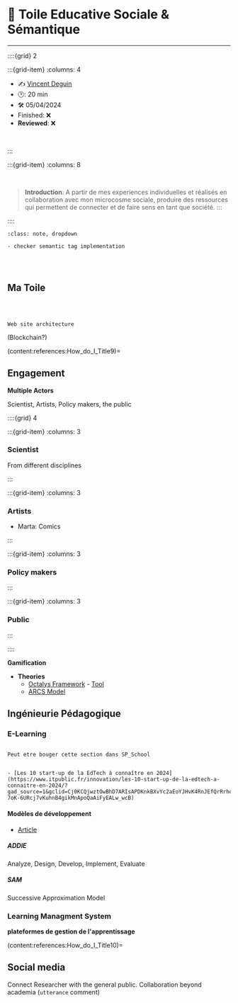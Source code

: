 #  🔎 Toile Educative Sociale & Sémantique 


***

::::{grid} 2

:::{grid-item}
:columns: 4

<div id="colour">  
    
- ✍️ [Vincent Deguin](https://deugz.github.io/nb-profile/_build/html/intro.html )
- 🕑: 20 min <br>
- 🛠️ 05/04/2024 <br>     
- Finished: ❌    <br>   
- **Reviewed**: ❌<br>


</div>

<br>

:::

:::{grid-item}
:columns: 8

<br>

> **Introduction**: A partir de mes experiences individuelles et réalisés en collaboration avec mon microcosme sociale, produire des ressources qui permettent de connecter et de faire sens en tant que société.
:::

::::

```{admonition} To do
:class: note, dropdown

- checker semantic tag implementation


```

<br>

## Ma Toile

<br>



```{figure} Docs/Map_Encyclopedia.svg

Web site architecture

```



(Blockchain?)


(content:references:How_do_I_Title9)=   
## Engagement


<p class="emphase2"> <strong>Multiple Actors</strong></p>

<p class="emphase"> Scientist, Artists, Policy makers, the public</p>

::::{grid} 4


:::{grid-item}
:columns: 3

### Scientist

From different disciplines

:::

:::{grid-item}
:columns: 3

### Artists

- Marta: Comics

:::

:::{grid-item}
:columns: 3

### Policy makers



:::

:::{grid-item}
:columns: 3


### Public 


:::






::::


<script src="https://unpkg.com/@lottiefiles/lottie-player@latest/dist/lottie-player.js"></script>
<lottie-player src="https://assets4.lottiefiles.com/packages/lf20_fjv8qxqn.json"  background="transparent"  speed="1"  style="width: 100%; height: auto;"  loop  autoplay></lottie-player>


<p class="emphase2"><strong>Gamification</strong></p>

- **Theories**
    - [Octalys Framework](https://yukaichou.com/gamification-examples/octalysis-complete-gamification-framework/) - [Tool](https://www.yukaichou.com/octalysis-tool/)
    - [ARCS Model](https://www.tamus.edu/academic/wp-content/uploads/sites/24/2017/07/ARCS-Handout-v1.0.pdf)




## Ingénieurie Pédagogique

### E-Learning

```{note}

Peut etre bouger cette section dans SP_School

```


```{admonition} EdTech

- [Les 10 start-up de la EdTech à connaître en 2024](https://www.itpublic.fr/innovation/les-10-start-up-de-la-edtech-a-connaitre-en-2024/?gad_source=1&gclid=Cj0KCQjwztOwBhD7ARIsAPDKnkBXvYc2aEoYJHvK4RnJEfQrRrhq-7oK-6URcj7vKuhnB4gikMnApoQaAiFyEALw_wcB)

```


#### Modèles de développement

- [Article](https://elearningindustry.com/addie-vs-sam-model-best-for-next-elearning-project)

##### ADDIE

<p class="emphase">Analyze, Design, Develop, Implement, Evaluate</p> 

##### SAM

<p class="emphase">Successive Approximation Model</p> 

### Learning Managment System

<strong>plateformes de gestion de l'apprentissage</strong>





(content:references:How_do_I_Title10)=  
## Social media

Connect Researcher with the general public. Collaboration beyond academia (`utterance` comment)





